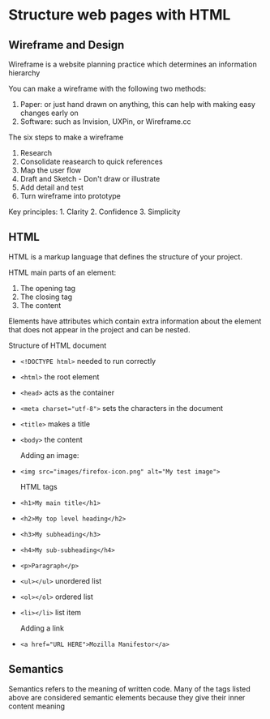 # Structure web pages with HTML

## Wireframe and Design

  Wireframe is a website planning practice which determines an information hierarchy

  You can make a wireframe with the following two methods:

  1. Paper: or just hand drawn on anything, this can help with making easy changes early on
  2. Software: such as Invision, UXPin, or Wireframe.cc

  The six steps to make a wireframe

   1. Research
   2. Consolidate reasearch to quick references
   3. Map the user flow
   4. Draft and Sketch
    - Don't draw or illustrate
   5. Add detail and test
   6. Turn wireframe into prototype

  Key principles:
    1. Clarity
    2. Confidence
    3. Simplicity

## HTML

  HTML is a markup language that defines the structure of your project.

  HTML main parts of an element:

  1. The opening tag
  2. The closing tag
  3. The content

  Elements have attributes which contain extra information about the element that does not appear in the project and can be nested.

  Structure of HTML document

- `<!DOCTYPE html>` needed to run correctly
- `<html>` the root element
- `<head>` acts as the container
- `<meta charset="utf-8">` sets the characters in the document

- `<title>` makes a title
- `<body>` the content

  Adding an image:
- `<img src="images/firefox-icon.png" alt="My test image">`

  HTML tags
- `<h1>My main title</h1>`
- `<h2>My top level heading</h2>`
- `<h3>My subheading</h3>`
- `<h4>My sub-subheading</h4>`
- `<p>Paragraph</p>`
- `<ul></ul>` unordered list
- `<ol></ol>` ordered list
- `<li></li>` list item

  Adding a link
- `<a href="URL HERE">Mozilla Manifestor</a>`

## Semantics

  Semantics refers to the meaning of written code. Many of the tags listed above are considered semantic elements because they give their inner content meaning